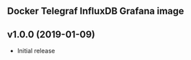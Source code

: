 Docker Telegraf InfluxDB Grafana image
-----------------------------------

## v1.0.0 (2019-01-09)

* Initial release
